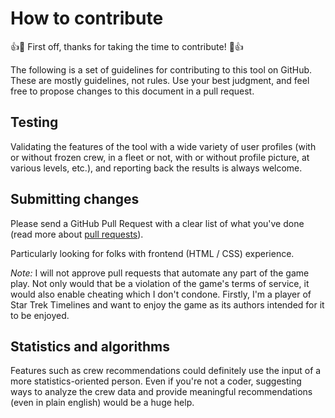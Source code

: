# How to contribute

:+1::tada: First off, thanks for taking the time to contribute! :tada::+1:

The following is a set of guidelines for contributing to this tool on GitHub. These are mostly guidelines, not rules. Use your best judgment, and feel free to propose changes to this document in a pull request.

## Testing

Validating the features of the tool with a wide variety of user profiles (with or without frozen crew, in a fleet or not, with or without profile picture, at various levels, etc.), and reporting back the results is always welcome.

## Submitting changes

Please send a GitHub Pull Request with a clear list of what you've done (read more about [pull requests](https://help.github.com/articles/about-pull-requests/)).

Particularly looking for folks with frontend (HTML / CSS) experience.

*Note:* I will not approve pull requests that automate any part of the game play. Not only would that be a violation of the game's terms of service, it would also enable cheating which I don't condone. Firstly, I'm a player of Star Trek Timelines and want to enjoy the game as its authors intended for it to be enjoyed.

## Statistics and algorithms

Features such as crew recommendations could definitely use the input of a more statistics-oriented person. Even if you're not a coder, suggesting ways to analyze the crew data and provide meaningful recommendations (even in plain english) would be a huge help.

